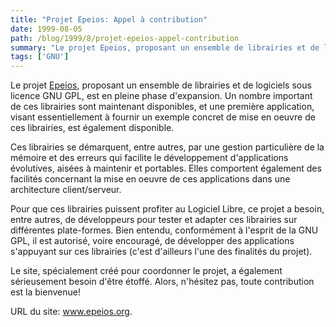 ```yaml
---
title: "Projet Epeios: Appel à contribution"
date: 1999-08-05
path: /blog/1999/8/projet-epeios-appel-contribution
summary: "Le projet Epeios, proposant un ensemble de librairies et de logiciels sous licence GNU GPL, est en pleine phase d'expansion."
tags: ['GNU']
---
```


<P>Le projet <A HREF="http://www.epeios.org/">Epeios</A>, proposant un
ensemble de librairies et de logiciels sous licence GNU GPL, est en pleine
phase d'expansion. Un nombre important de ces librairies sont maintenant
disponibles, et une première application, visant essentiellement à
fournir un exemple concret de mise en oeuvre de ces librairies, est
également disponible.</P>

<P>Ces librairies se démarquent, entre autres, par une gestion particulière
de la mémoire et des erreurs qui facilite le développement d'applications
évolutives, aisées à maintenir et portables. Elles comportent également
des facilités concernant la mise en oeuvre de ces applications dans une
architecture client/serveur.</P>

<P>Pour que ces librairies puissent profiter au Logiciel Libre, ce projet
a besoin, entre autres, de développeurs pour tester et adapter ces
librairies sur différentes plate-formes. Bien entendu, conformément à
l'esprit de la GNU GPL, il est autorisé, voire encouragé, de développer
des applications s'appuyant sur ces librairies (c'est d'ailleurs l'une
des finalités du projet).</P>

<P>Le site, spécialement créé pour coordonner le projet, a également
sérieusement besoin d'être étoffé. Alors, n'hésitez pas, toute
contribution est la bienvenue!</P>

<P>
URL du site: <A HREF="http://www.epeios.org/">www.epeios.org</A>.
</P>


